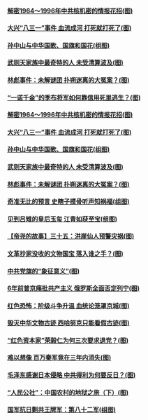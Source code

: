 #### [解密1964～1996年中共核机密的情报花招(图)](../pages/p6/1000308.md?t=03121504) 
#### [大兴“八三一”事件 血流成河 打死就打死了(图)](../pages/p6/999224.md?t=03121504) 
#### [孙中山与中华国歌、国旗和国花(组图)](../pages/p6/999997.md?t=03121504) 
#### [武则天家族中最奇特的人 未受清算波及(图)](../pages/p6/999922.md?t=03121504) 
#### [林彪事件：未解谜团 扑朔迷离的大冤案？(图)](../pages/p6/999106.md?t=03121504) 
#### [“一诺千金”的季布将军如何靠信用死里逃生？(图)](../pages/p6/1000332.md?t=03121504) 
#### [解密1964～1996年中共核机密的情报花招(图)](../pages/p6/1000308.md?t=03121504) 
#### [大兴“八三一”事件 血流成河 打死就打死了(图)](../pages/p6/999224.md?t=03121504) 
#### [孙中山与中华国歌、国旗和国花(组图)](../pages/p6/999997.md?t=03121504) 
#### [武则天家族中最奇特的人 未受清算波及(图)](../pages/p6/999922.md?t=03121504) 
#### [林彪事件：未解谜团 扑朔迷离的大冤案？(图)](../pages/p6/999106.md?t=03121504) 
#### [奇准无比的预言 史瞎子摸骨听声知祸福(组图)](../pages/p6/999853.md?t=03121504) 
#### [见到吕雉的皇后玉玺 江青如获至宝(组图)](../pages/p6/999451.md?t=03121504) 
#### [【帝尧的故事】三十五：洪崖仙人预警灾祸(图)](../pages/p6/980547.md?t=03121504) 
#### [文革抄家没收的文物国宝 落入谁之手？(图)](../pages/p6/999104.md?t=03121504) 
#### [中共党旗的“象征意义”(图)](../pages/p6/999809.md?t=03121504) 
#### [6年前普京痛批共产主义 俄罗斯全面否定列宁(图)](../pages/p6/999811.md?t=03121504) 
#### [红色恐怖：阶级斗争升温 血统论笼罩京城(图)](../pages/p6/999101.md?t=03121504) 
#### [毁灭中华文物古迹 西哈努克只能看假古迹(图)](../pages/p6/999452.md?t=03121504) 
#### [“红色资本家”荣毅仁为何三次要求退党？(图)](../pages/p6/999453.md?t=03121504) 
#### [难以想像 百万秦军竟在三年内消失(图)](../pages/p6/999927.md?t=03121504) 
#### [毛泽东感谢日本侵略 中共得利为何要反日？(图)](../pages/p6/999100.md?t=03121504) 
#### [“人民公社”：中国农村的地狱之旅（下）(图)](../pages/p6/999529.md?t=03121504) 
#### [国军抗日剿共王牌军：第八十二军(组图)](../pages/p6/997001.md?t=03121504) 
